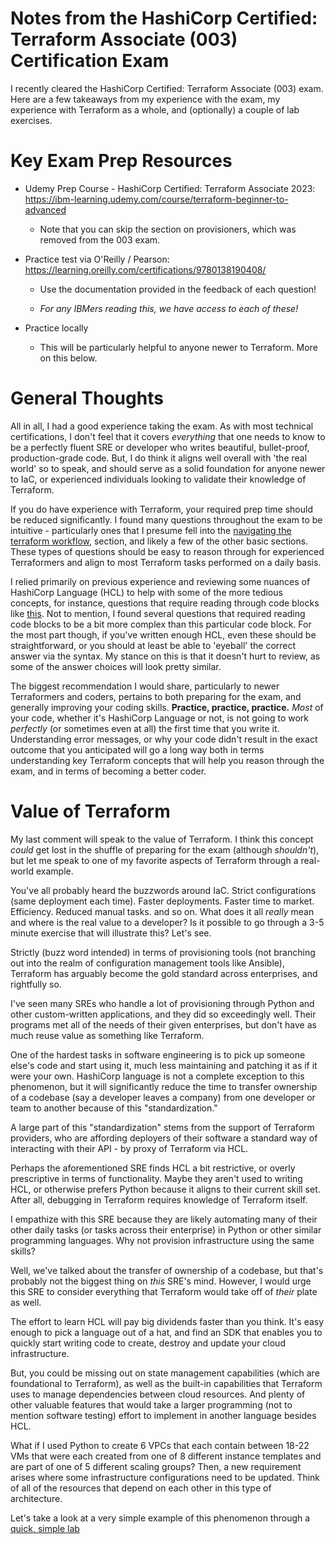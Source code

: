 Notes from the HashiCorp Certified: Terraform Associate (003) Certification Exam
==============

I recently cleared the HashiCorp Certified: Terraform Associate (003) exam. Here are a few takeaways from my experience with the exam, my experience with Terraform as a whole, and (optionally) a couple of lab exercises.

# Key Exam Prep Resources #

- Udemy Prep Course - HashiCorp Certified: Terraform Associate 2023: https://ibm-learning.udemy.com/course/terraform-beginner-to-advanced
  - Note that you can skip the section on provisioners, which was removed from the 003 exam.
 
- Practice test via O'Reilly / Pearson: https://learning.oreilly.com/certifications/9780138190408/
  - Use the documentation provided in the feedback of each question!

  - *For any IBMers reading this, we have access to each of these!*

- Practice locally
  - This will be particularly helpful to anyone newer to Terraform. More on this below.

# General Thoughts #

All in all, I had a good experience taking the exam. As with most technical certifications, I don't feel that it covers *everything* that one needs to know to be a perfectly fluent SRE or developer who writes beautiful, bullet-proof, production-grade code. But, I do think it aligns well overall with 'the real world' so to speak, and should serve as a solid foundation for anyone newer to IaC, or experienced individuals looking to validate their knowledge of Terraform.

If you do have experience with Terraform, your required prep time should be reduced significantly. I found many questions throughout the exam to be intuitive - particularly ones that I presume fell into the [navigating the terraform workflow](https://developer.hashicorp.com/terraform/tutorials/certification-003/associate-study-003#navigate-the-core-workflow), section, and likely a few of the other basic sections. These types of questions should be easy to reason through for experienced Terraformers and align to most Terraform tasks performed on a daily basis.

I relied primarily on previous experience and reviewing some nuances of HashiCorp Language (HCL) to help with some of the more tedious concepts, for instance, questions that require reading through code blocks like [this](https://developer.hashicorp.com/terraform/tutorials/certification-003/associate-questions#examples). Not to mention, I found several questions that required reading code blocks to be a bit more complex than this particular code block. For the most part though, if you've written enough HCL, even these should be straightforward, or you should at least be able to 'eyeball' the correct answer via the syntax. My stance on this is that it doesn't hurt to review, as some of the answer choices will look pretty similar.

The biggest recommendation I would share, particularly to newer Terraformers and coders, pertains to both preparing for the exam, and generally improving your coding skills. **Practice, practice, practice.** *Most* of your code, whether it's HashiCorp Language or not, is not going to work *perfectly* (or sometimes even at all) the first time that you write it. Understanding error messages, or why your code didn't result in the exact outcome that you anticipated will go a long way both in terms understanding key Terraform concepts that will help you reason through the exam, and in terms of becoming a better coder.

# Value of Terraform #

My last comment will speak to the value of Terraform. I think this concept *could* get lost in the shuffle of preparing for the exam (although *shouldn't*), but let me speak to one of my favorite aspects of Terraform through a real-world example.

You've all probably heard the buzzwords around IaC. Strict configurations (same deployment each time). Faster deployments. Faster time to market. Efficiency. Reduced manual tasks. and so on. What does it all *really* mean and where is the real value to a developer? Is it possible to go through a 3-5 minute exercise that will illustrate this? Let's see.

Strictly (buzz word intended) in terms of provisioning tools (not branching out into the realm of configuration management tools like Ansible), Terraform has arguably become the gold standard across enterprises, and rightfully so. 

I've seen many SREs who handle a lot of provisioning through Python and other custom-written applications, and they did so exceedingly well. Their programs met all of the needs of their given enterprises, but don't have as much reuse value as something like Terraform. 

One of the hardest tasks in software engineering is to pick up someone else's code and start using it, much less maintaining and patching it as if it were your own. HashiCorp language is not a complete exception to this phenomenon, but it will significantly reduce the time to transfer ownership of a codebase (say a developer leaves a company) from one developer or team to another because of this "standardization."

A large part of this "standardization" stems from the support of Terraform providers, who are affording deployers of their software a standard way of interacting with their API - by proxy of Terraform via HCL.

Perhaps the aforementioned SRE finds HCL a bit restrictive, or overly prescriptive in terms of functionality. Maybe they aren't used to writing HCL, or otherwise prefers Python because it aligns to their current skill set. After all, debugging in Terraform requires knowledge of Terraform itself.

I empathize with this SRE because they are likely automating many of their other daily tasks (or tasks across their enterprise) in Python or other similar programming languages. Why not provision infrastructure using the same skills?

Well, we've talked about the transfer of ownership of a codebase, but that's probably not the biggest thing on *this* SRE's mind. However, I would urge this SRE to consider everything that Terraform would take off of *their* plate as well.

The effort to learn HCL will pay big dividends faster than you think. It's easy enough to pick a language out of a hat, and find an SDK that enables you to quickly start writing code to create, destroy and update your cloud infrastructure. 

But, you could be missing out on state management capabilities (which are foundational to Terraform), as well as the built-in capabilities that Terraform uses to manage dependencies between cloud resources. And plenty of other valuable features that would take a larger programming (not to mention software testing) effort to implement in another language besides HCL.

What if I used Python to create 6 VPCs that each contain between 18-22 VMs that were each created from one of 8 different instance templates and are part of one of 5 different scaling groups? Then, a new requirement arises where some infrastructure configurations need to be updated. Think of all of the resources that depend on each other in this type of architecture.

Let's take a look at a very simple example of this phenomenon through a [quick, simple lab](https://github.com/atugman/IBM-Cloud/blob/main/Labs/Terraform-Lab/lab.md)